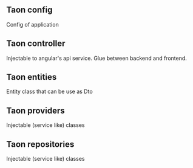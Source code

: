 ## Taon config

Config of application

## Taon controller

Injectable to angular's api service.
Glue between backend and frontend.

## Taon entities

Entity class that can be use as Dto 

## Taon providers

Injectable (service like) classes

## Taon repositories

Injectable (service like) classes

